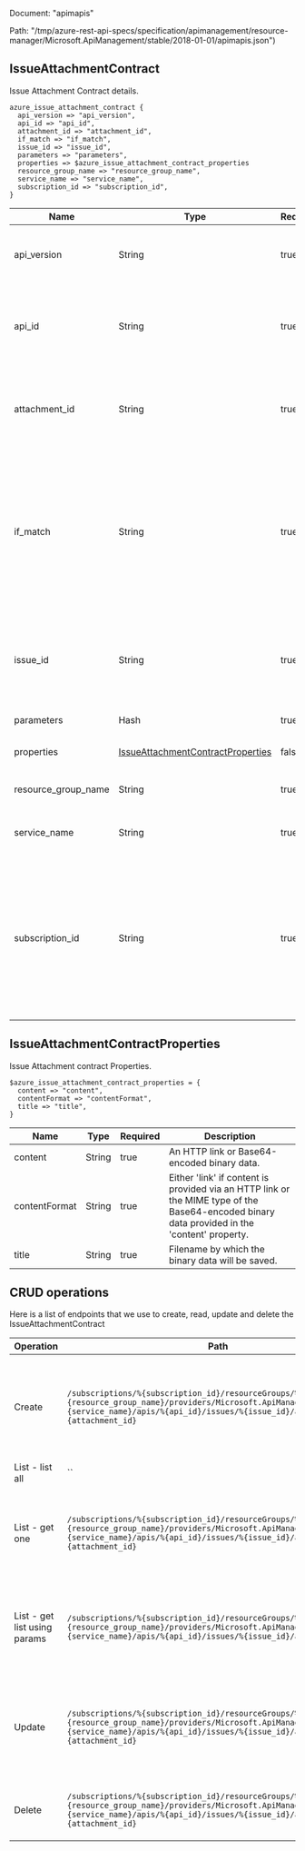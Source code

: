 Document: "apimapis"


Path: "/tmp/azure-rest-api-specs/specification/apimanagement/resource-manager/Microsoft.ApiManagement/stable/2018-01-01/apimapis.json")

## IssueAttachmentContract

Issue Attachment Contract details.

```puppet
azure_issue_attachment_contract {
  api_version => "api_version",
  api_id => "api_id",
  attachment_id => "attachment_id",
  if_match => "if_match",
  issue_id => "issue_id",
  parameters => "parameters",
  properties => $azure_issue_attachment_contract_properties
  resource_group_name => "resource_group_name",
  service_name => "service_name",
  subscription_id => "subscription_id",
}
```

| Name        | Type           | Required       | Description       |
| ------------- | ------------- | ------------- | ------------- |
|api_version | String | true | Version of the API to be used with the client request. |
|api_id | String | true | API identifier. Must be unique in the current API Management service instance. |
|attachment_id | String | true | Attachment identifier within an Issue. Must be unique in the current Issue. |
|if_match | String | true | ETag of the Issue Entity. ETag should match the current entity state from the header response of the GET request or it should be * for unconditional update. |
|issue_id | String | true | Issue identifier. Must be unique in the current API Management service instance. |
|parameters | Hash | true | Create parameters. |
|properties | [IssueAttachmentContractProperties](#issueattachmentcontractproperties) | false | Properties of the Issue Attachment. |
|resource_group_name | String | true | The name of the resource group. |
|service_name | String | true | The name of the API Management service. |
|subscription_id | String | true | Subscription credentials which uniquely identify Microsoft Azure subscription. The subscription ID forms part of the URI for every service call. |
        
## IssueAttachmentContractProperties

Issue Attachment contract Properties.

```puppet
$azure_issue_attachment_contract_properties = {
  content => "content",
  contentFormat => "contentFormat",
  title => "title",
}
```

| Name        | Type           | Required       | Description       |
| ------------- | ------------- | ------------- | ------------- |
|content | String | true | An HTTP link or Base64-encoded binary data. |
|contentFormat | String | true | Either 'link' if content is provided via an HTTP link or the MIME type of the Base64-encoded binary data provided in the 'content' property. |
|title | String | true | Filename by which the binary data will be saved. |



## CRUD operations

Here is a list of endpoints that we use to create, read, update and delete the IssueAttachmentContract

| Operation | Path | Verb | Description | OperationID |
| ------------- | ------------- | ------------- | ------------- | ------------- |
|Create|`/subscriptions/%{subscription_id}/resourceGroups/%{resource_group_name}/providers/Microsoft.ApiManagement/service/%{service_name}/apis/%{api_id}/issues/%{issue_id}/attachments/%{attachment_id}`|Put|Creates a new Attachment for the Issue in an API or updates an existing one.|ApiIssueAttachment_CreateOrUpdate|
|List - list all|``||||
|List - get one|`/subscriptions/%{subscription_id}/resourceGroups/%{resource_group_name}/providers/Microsoft.ApiManagement/service/%{service_name}/apis/%{api_id}/issues/%{issue_id}/attachments/%{attachment_id}`|Get|Gets the details of the issue Attachment for an API specified by its identifier.|ApiIssueAttachment_Get|
|List - get list using params|`/subscriptions/%{subscription_id}/resourceGroups/%{resource_group_name}/providers/Microsoft.ApiManagement/service/%{service_name}/apis/%{api_id}/issues/%{issue_id}/attachments`|Get|Lists all comments for the Issue associated with the specified API.|ApiIssueAttachment_ListByService|
|Update|`/subscriptions/%{subscription_id}/resourceGroups/%{resource_group_name}/providers/Microsoft.ApiManagement/service/%{service_name}/apis/%{api_id}/issues/%{issue_id}/attachments/%{attachment_id}`|Put|Creates a new Attachment for the Issue in an API or updates an existing one.|ApiIssueAttachment_CreateOrUpdate|
|Delete|`/subscriptions/%{subscription_id}/resourceGroups/%{resource_group_name}/providers/Microsoft.ApiManagement/service/%{service_name}/apis/%{api_id}/issues/%{issue_id}/attachments/%{attachment_id}`|Delete|Deletes the specified comment from an Issue.|ApiIssueAttachment_Delete|
